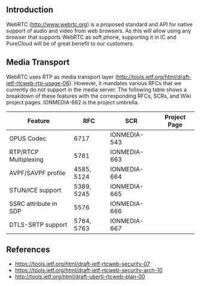## Introduction

WebRTC (<http://www.webrtc.org>) is a proposed standard and API for native support of audio and video from web browsers.  As this will allow using any browser that supports WebRTC as soft phone, supporting it in IC and PureCloud will be of great benefit to our customers. 

## Media Transport

WebRTC uses RTP as media transport layer (<http://tools.ietf.org/html/draft-ietf-rtcweb-rtp-usage-06>).  However, it mandates various RFCs that we currently do not support in the media server.  The following table shows a breakdown of these features with the corresponding RFCs, SCRs, and Wiki project pages.  IONMEDIA-662 is the project umbrella.

Feature| RFC| SCR| Project Page  
---|---|---|---  
OPUS Codec| 6717| IONMEDIA-543|   
RTP/RTCP Multiplexing| 5761| IONMEDIA-663|    
AVPF/SAVPF profile| 4585, 5124| IONMEDIA-664|   
STUN/ICE support| 5389, 5245| IONMEDIA-665|   
SSRC attribute in SDP| 5576| IONMEDIA-666|    
DTLS-SRTP support| 5764, 5763| IONMEDIA-667|   
  
 

## References

  * <https://tools.ietf.org/html/draft-ietf-rtcweb-security-07>
  * <https://tools.ietf.org/html/draft-ietf-rtcweb-security-arch-10>
  * <http://tools.ietf.org/html/draft-uberti-rtcweb-plan-00>



 

 

 
